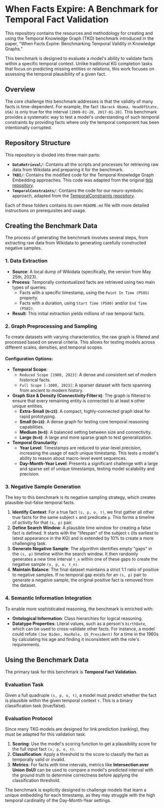 # When Facts Expire: A Benchmark for Temporal Fact Validation

This repository contains the resources and methodology for creating and using the Temporal Knowledge Graph (TKG) benchmark introduced in the paper, "When Facts Expire: Benchmarking Temporal Validity in Knowledge Graphs."

This benchmark is designed to evaluate a model's ability to validate facts within a specific temporal context. Unlike traditional KG completion tasks that focus on predicting missing entities or relations, this work focuses on assessing the temporal plausibility of a given fact.

## Overview

The core challenge this benchmark addresses is that the validity of many facts is time-dependent. For example, the fact `(Barack Obama, HeadOfState, USA)` is only true for the interval `[2009-01-20, 2017-01-20]`. This benchmark provides a systematic way to test a model's understanding of such temporal constraints by providing facts where only the temporal component has been intentionally corrupted.

## Repository Structure

This repository is divided into three main parts:

* **`DataRetrieval/`**: Contains all the scripts and processes for retrieving raw data from Wikidata and preparing it for the benchmark.
* **`TKBI/`**: Contains the modified code for the Temporal Knowledge Graph Embedding approaches. This code was adapted from the original [tkbi repository](https://github.com/dair-iitd/tkbi).
* **`TemporalConstraints/`**: Contains the code for our neuro-symbolic approach, adapted from the [TemporalConstraints repository](https://github.com/SoulardThibaut/TemporalConstraints).

Each of these folders contains its own `README.md` file with more detailed instructions on prerequisites and usage.

## Creating the Benchmark Data

The process of generating the benchmark involves several steps, from extracting raw data from Wikidata to generating carefully constructed negative samples.

### 1. Data Extraction

* **Source**: A local dump of Wikidata (specifically, the version from May 25th, 2023).
* **Process**: Temporally contextualized facts are retrieved using two main types of queries:
    * Facts with a specific timestamp, using the `Point In Time (P585)` property.
    * Facts with a duration, using `Start Time (P580)` and/or `End Time (P582)`.
* **Result**: This initial extraction yields millions of raw temporal facts.

### 2. Graph Preprocessing and Sampling

To create datasets with varying characteristics, the raw graph is filtered and processed based on several criteria. This allows for testing models across different scales, densities, and temporal scopes.

#### Configuration Options:

* **Temporal Scope**:
    * `Reduced Scope [1900, 2023]`: A dense and consistent set of modern historical facts.
    * `Full Scope [-1000, 2023]`: A sparser dataset with facts spanning from ancient to modern history.
* **Graph Size & Density (Connectivity Filter `N`)**: The graph is filtered to ensure that every remaining entity is connected to at least `N` other unique entities.
    * **Extra-Small (`N=15`)**: A compact, highly-connected graph ideal for rapid prototyping.
    * **Small (`N=10`)**: A dense graph for testing core temporal reasoning capabilities.
    * **Medium (`N=8`)**: A balanced setting between size and connectivity.
    * **Large (`N=4`)**: A large and more sparse graph to test generalization.
* **Temporal Granularity**:
    * **Year Level**: Timestamps are reduced to year-level precision, increasing the usage of each unique timestamp. This tests a model's ability to reason about macro-level event sequences.
    * **Day-Month-Year Level**: Presents a significant challenge with a large and sparse set of unique timestamps, testing model scalability and precision.

### 3. Negative Sample Generation

The key to this benchmark is its negative sampling strategy, which creates plausible-but-false temporal facts.

1.  **Identify Context**: For a true fact `(s, p, o, τ)`, we first gather all other true facts for the same subject `s` and predicate `p`. This forms a timeline of activity for that `(s, p)` pair.
2.  **Define Search Window**: A plausible time window for creating a false fact is defined. It starts with the "lifespan" of the subject `s` (its earliest to latest appearance in the KG) and is extended by 10% to create a more challenging task.
3.  **Generate Negative Sample**: The algorithm identifies empty "gaps" in the `(s, p)` timeline within the search window. It then randomly generates a new time interval `τ_n` within one of these gaps to create the negative sample `(s, p, o, τ_n)`.
4.  **Maintain Balance**: The final dataset maintains a strict 1:1 ratio of positive to negative samples. If no temporal gap exists for an `(s, p)` pair to generate a negative sample, the original positive fact is removed from the dataset.

### 4. Semantic Information Integration

To enable more sophisticated reasoning, the benchmark is enriched with:

* **Ontological Information**: Class hierarchies for logical reasoning.
* **Datatype Properties**: Literal values, such as a person's `birthDate`, which can be used to cross-validate other facts. For instance, a model could refute `(Joe Biden, HasRole, US_President)` for a time in the 1960s by calculating his age and finding it inconsistent with the role's requirements.

## Using the Benchmark Data

The primary task for this benchmark is **Temporal Fact Validation**.

### Evaluation Task

Given a full quadruple `(s, p, o, τ)`, a model must predict whether the fact is plausible within the given temporal context `τ`. This is a binary classification task (true/false).

### Evaluation Protocol

Since many TKG models are designed for link prediction (ranking), they must be adapted for this validation task.

1.  **Scoring**: Use the model's scoring function to get a plausibility score for the full input fact `(s, p, o, τ)`.
2.  **Classification**: Apply a threshold to the score to classify the fact as temporally valid or invalid.
3.  **Metrics**: For facts with time intervals, metrics like **Intersection over Union (IoU)** can be used to compare a model's predicted interval with the ground truth to determine correctness before applying the classification threshold.

The benchmark is explicitly designed to challenge models that learn a unique embedding for each timestamp, as they may struggle with the high temporal cardinality of the Day-Month-Year settings.
